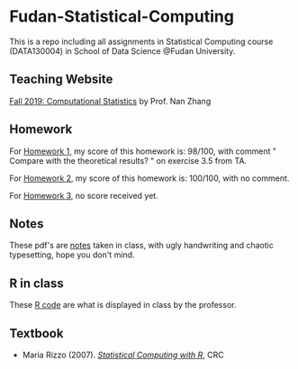 # Fudan-Statistical-Computing
 This is a repo including all assignments in Statistical Computing course (DATA130004) in School of Data Science @Fudan University.

## Teaching Website

[Fall 2019: Computational Statistics](https://zhangnanfudan.github.io/teaching/DATA130004-CompStat-Fall2019.html) by Prof. Nan Zhang

## Homework

For [Homework 1](.\homeworks\hw1\hw1.html), my score of this homework is: 98/100, with comment " Compare with the theoretical results? " on exercise 3.5 from TA.

For [Homework 2](.\homeworks\hw2\hw2.html), my score of this homework is: 100/100, with no comment.

For [Homework 3](.\homeworks\hw3\hw3.html), no score received yet.

## Notes

These pdf's are [notes](.\notes) taken in class, with ugly handwriting and chaotic typesetting, hope you don't mind.

## R in class

These [R code](.\R_in_class) are what is displayed in class by the professor.

## Textbook

*  Maria Rizzo (2007). [*Statistical Computing with R*](.\[Maria_L._Rizzo]_Statistical_computing_with_R.pdf), CRC